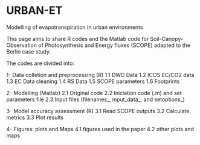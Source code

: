 # URBAN-ET
Modelling of evapotranspiration in urban environments

This page aims to share R codes and the Matlab code for Soil-Canopy-Observation of Photosynthesis and Energy fluxes (SCOPE) adapted to the Berlin case study.

The codes are divided into:

1- Data colletion and preprocessing (R)
   1.1 DWD Data
   1.2 ICOS EC/CO2 data
   1.3 EC Data cleaning
   1.4 RS Data
   1.5 SCOPE parameters
   1.6 Footprints
   
2- Modelling (Matlab)
   2.1 Original code
   2.2 Iniciation code (.m) and set parameters file
   2.3 Input files (filenames_, input_data_, and setoptions_)
   
3- Model accuracy assessment (R)
   3.1 Read SCOPE outputs
   3.2 Calculate metrics
   3.3 Plot results
   
4- Figures: plots and Maps
   4.1 figures used in the paper
   4.2 other plots and maps

